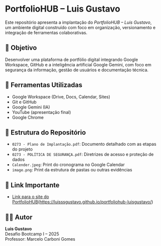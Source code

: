 # PortfolioHUB – Luis Gustavo

Este repositório apresenta a implantação do *PortfolioHUB – Luis Gustavo*, um ambiente digital construído com foco em organização, versionamento e integração de ferramentas colaborativas.

## 🎯 Objetivo
Desenvolver uma plataforma de portfólio digital integrando Google Workspace, GitHub e a inteligência artificial Google Gemini, com foco em segurança da informação, gestão de usuários e documentação técnica.

## 🧰 Ferramentas Utilizadas
- Google Workspace (Drive, Docs, Calendar, Sites)
- Git e GitHub
- Google Gemini (IA)
- YouTube (apresentação final)
- Google Chrome

## 📁 Estrutura do Repositório
- `0273 - Plano de Implantação.pdf`: Documento detalhado com as etapas do projeto
- `0273 - POLÍTICA DE SEGURANÇA.pdf`: Diretrizes de acesso e proteção de dados
- `Calender.jpeg`: Print do cronograma no Google Calendar
- `image.png`: Print da estrutura de pastas ou outras evidências

## 🔗 Link Importante
- [Link para o site do PortfolioHUB](#)(https://luisssgustavo.github.io/portfoliohub-luisgustavo/)


## 👨‍💻 Autor
**Luis Gustavo**  
Desafio Bootcamp I – 2025  
Professor: Marcelo Carboni Gomes

